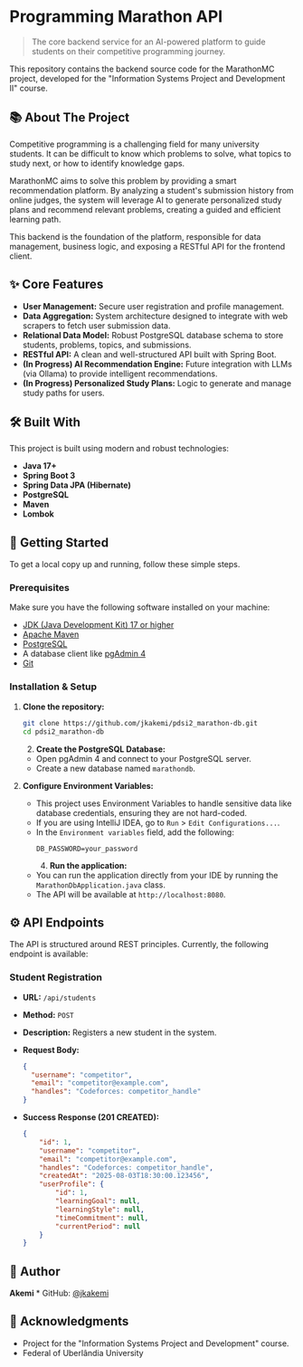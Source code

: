 # Programming Marathon API

> The core backend service for an AI-powered platform to guide students on their competitive programming journey.

This repository contains the backend source code for the MarathonMC project, developed for the "Information Systems Project and Development II" course.

## 📚 About The Project

Competitive programming is a challenging field for many university students. It can be difficult to know which problems to solve, what topics to study next, or how to identify knowledge gaps.

MarathonMC aims to solve this problem by providing a smart recommendation platform. By analyzing a student's submission history from online judges, the system will leverage AI to generate personalized study plans and recommend relevant problems, creating a guided and efficient learning path.

This backend is the foundation of the platform, responsible for data management, business logic, and exposing a RESTful API for the frontend client.

## ✨ Core Features

* **User Management:** Secure user registration and profile management.
* **Data Aggregation:** System architecture designed to integrate with web scrapers to fetch user submission data.
* **Relational Data Model:** Robust PostgreSQL database schema to store students, problems, topics, and submissions.
* **RESTful API:** A clean and well-structured API built with Spring Boot.
* **(In Progress) AI Recommendation Engine:** Future integration with LLMs (via Ollama) to provide intelligent recommendations.
* **(In Progress) Personalized Study Plans:** Logic to generate and manage study paths for users.

## 🛠️ Built With

This project is built using modern and robust technologies:

* **Java 17+**
* **Spring Boot 3**
* **Spring Data JPA (Hibernate)**
* **PostgreSQL**
* **Maven**
* **Lombok**

## 🚀 Getting Started

To get a local copy up and running, follow these simple steps.

### Prerequisites

Make sure you have the following software installed on your machine:
* [JDK (Java Development Kit) 17 or higher](https://www.oracle.com/java/technologies/downloads/)
* [Apache Maven](https://maven.apache.org/download.cgi)
* [PostgreSQL](https://www.postgresql.org/download/)
* A database client like [pgAdmin 4](https://www.pgadmin.org/download/)
* [Git](https://git-scm.com/downloads)

### Installation & Setup

1.  **Clone the repository:**
    ```sh
    git clone https://github.com/jkakemi/pdsi2_marathon-db.git
    cd pdsi2_marathon-db
    ```
    2.  **Create the PostgreSQL Database:**
    * Open pgAdmin 4 and connect to your PostgreSQL server.
    * Create a new database named `marathondb`.

3.  **Configure Environment Variables:**
    * This project uses Environment Variables to handle sensitive data like database credentials, ensuring they are not hard-coded.
    * If you are using IntelliJ IDEA, go to `Run` > `Edit Configurations...`.
    * In the `Environment variables` field, add the following:
        ```
        DB_PASSWORD=your_password
        ```
        4.  **Run the application:**
    * You can run the application directly from your IDE by running the `MarathonDbApplication.java` class.
    * The API will be available at `http://localhost:8080`.

## ⚙️ API Endpoints

The API is structured around REST principles. Currently, the following endpoint is available:

### Student Registration

* **URL:** `/api/students`
* **Method:** `POST`
* **Description:** Registers a new student in the system.
* **Request Body:**

    ```json
    {
      "username": "competitor",
      "email": "competitor@example.com",
      "handles": "Codeforces: competitor_handle"
    }
    ```

* **Success Response (201 CREATED):**

    ```json
    {
        "id": 1,
        "username": "competitor",
        "email": "competitor@example.com",
        "handles": "Codeforces: competitor_handle",
        "createdAt": "2025-08-03T18:30:00.123456",
        "userProfile": {
            "id": 1,
            "learningGoal": null,
            "learningStyle": null,
            "timeCommitment": null,
            "currentPeriod": null
        }
    }
    ```

## 👤 Author

**Akemi** * GitHub: [@jkakemi](https://github.com/jkakemi)

## 🙏 Acknowledgments

* Project for the "Information Systems Project and Development" course.
* Federal of Uberlândia University
